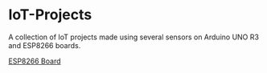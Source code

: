 # IoT-Projects
A collection of IoT projects made using several sensors on Arduino UNO R3 and ESP8266 boards.

[ESP8266 Board](http://arduino.esp8266.com/stable/package_esp8266com_index.json)
